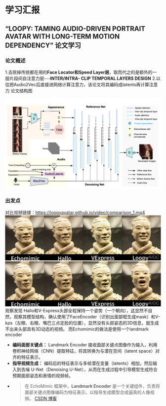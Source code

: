 # 学习汇报
## “LOOPY: TAMING AUDIO-DRIVEN PORTRAIT AVATAR WITH LONG-TERM MOTION DEPENDENCY” 论文学习
### 论文概述
1.去除掉传统都在用的**Face Locator和Speed Layer层**，取而代之的是额外的一层片段间自注意力层---**INTER/INTRA- CLIP TEMPORAL LAYERS DESIGN**
2.以往把Audio2Vec后直接进网络计算注意力，该论文将其编码成latents再计算注意力
论文结构图

![](/imgs/2024-11-25/2SIbvTbFGrD9TxZ2.png)
### 出发点
对比视频链接：https://loopyavatar.github.io/video/comparison_1.mp4
![输入图片说明](/imgs/2024-11-25/4XX68LqDqjY7SqVH.png)
![输入图片说明](/imgs/2024-11-25/dWdGz3wzCheXtULR.png)
观察发现
Hallo和V-Express头部全程保持一个姿势（一个朝向），这显然不自然，观察其模型结构，确认使用了FaceEncoder（识别出面部框生成mask）和V-kps（左眼、右眼、嘴巴三点定脸的位置），显然没有头部姿态的3D信息，就生成不出来头部具有3D动态的视频。
而Echomimic的做法是使用一个landmark encoder

-   **编码面部关键点：** Landmark Encoder 接收面部关键点图像作为输入，利用卷积神经网络（CNN）提取特征，将其转换为与潜在空间（latent space）对齐的特征表示。
-   **指导视频生成：** 编码后的特征表示与多帧潜在变量（latents）相加，然后输入到去噪 U-Net（Denoising U-Net），从而在生成过程中引导模型生成符合预期面部姿态和表情的视频帧。
- >在 EchoMimic 框架中，**Landmark Encoder** 是一个关键组件，负责将面部关键点图像编码为特征表示，以指导生成模型合成逼真的人像视频。
[CSDN 博客](https://blog.csdn.net/qq_44091004/article/details/141971790?utm_source=chatgpt.com)
<!--stackedit_data:
eyJoaXN0b3J5IjpbLTMxMDgxMzI2NCwtODE0MTIwNDAsMTI4Nz
EwNjczOSwtNzY5NDkxMDAzLDU5MTIxMTY5Ml19
-->